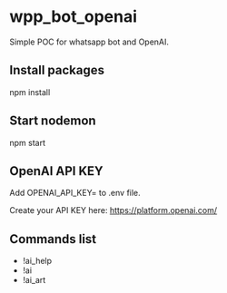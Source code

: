 # wpp_bot_openai
Simple POC for whatsapp bot and OpenAI.

## Install packages
npm install

## Start nodemon
npm start

## OpenAI API KEY
Add OPENAI_API_KEY=<your api key> to .env file.

Create your API KEY here: https://platform.openai.com/

## Commands list
- !ai_help
- !ai 
- !ai_art
